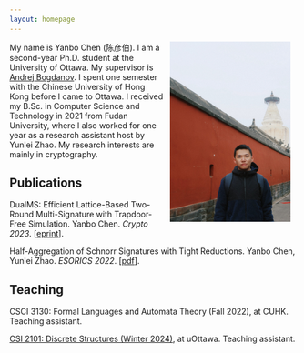 ```yaml
---
layout: homepage
---
```


<!-- ## About Me -->

<img align="right" width="42%" hspace="10" src="./imgs/my_photo_2.jpg">

My name is Yanbo Chen (陈彦伯). I am a second-year Ph.D. student at the University of Ottawa. My supervisor is [Andrej Bogdanov](https://andrejb.net/). I spent one semester with the Chinese University of Hong Kong before I came to Ottawa. I received my B.Sc. in Computer Science and Technology in 2021 from Fudan University, where I also worked for one year as a research assistant host by Yunlei Zhao. My research interests are mainly in cryptography.

## Publications

<!-- [The full list of my publications](./full_list.html). -->

DualMS: Efficient Lattice-Based Two-Round Multi-Signature with Trapdoor-Free Simulation. Yanbo Chen. *Crypto 2023*. [[eprint](https://eprint.iacr.org/2023/263)].

Half-Aggregation of Schnorr Signatures with Tight Reductions. Yanbo Chen, Yunlei Zhao. *ESORICS 2022*. [[pdf](http://yanbo-chen.github.io/files/2022_agg.pdf)].

## Teaching

CSCI 3130: Formal Languages and Automata Theory (Fall 2022), at CUHK. Teaching assistant.

[CSI 2101: Discrete Structures (Winter 2024)](https://andrejb.net/csi2101/), at uOttawa. Teaching assistant.
